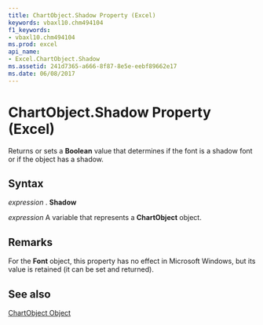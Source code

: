 ```yaml
---
title: ChartObject.Shadow Property (Excel)
keywords: vbaxl10.chm494104
f1_keywords:
- vbaxl10.chm494104
ms.prod: excel
api_name:
- Excel.ChartObject.Shadow
ms.assetid: 241d7365-a666-8f87-8e5e-eebf89662e17
ms.date: 06/08/2017
---
```



# ChartObject.Shadow Property (Excel)

Returns or sets a  **Boolean** value that determines if the font is a shadow font or if the object has a shadow.


## Syntax

 _expression_ . **Shadow**

 _expression_ A variable that represents a **ChartObject** object.


## Remarks

For the  **Font** object, this property has no effect in Microsoft Windows, but its value is retained (it can be set and returned).


## See also


[ChartObject Object](Excel.ChartObject.md)

